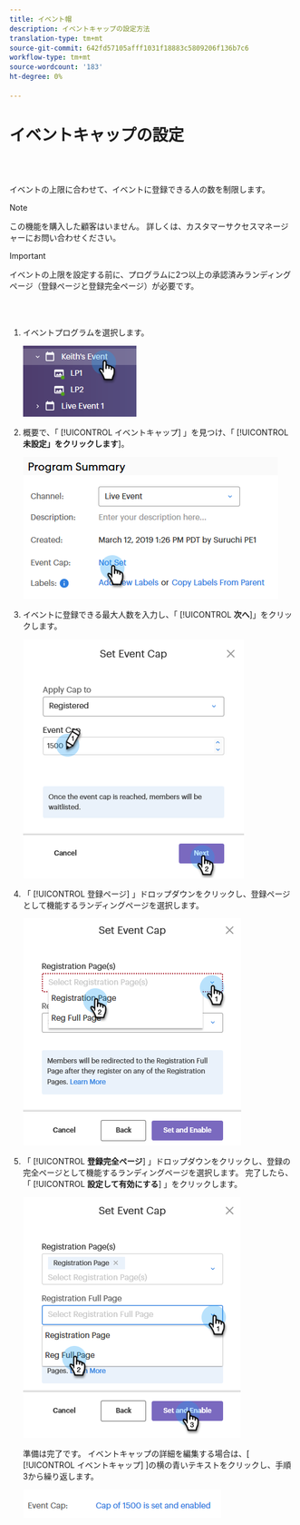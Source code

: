 ```yaml
---
title: イベント帽
description: イベントキャップの設定方法
translation-type: tm+mt
source-git-commit: 642fd57105afff1031f18883c5809206f136b7c6
workflow-type: tm+mt
source-wordcount: '183'
ht-degree: 0%

---
```



# イベントキャップの設定

<br> 

イベントの上限に合わせて、イベントに登録できる人の数を制限します。

>[!NOTE]
>
>この機能を購入した顧客はいません。 詳しくは、カスタマーサクセスマネージャーにお問い合わせください。

>[!IMPORTANT]
>イベントの上限を設定する前に、プログラムに2つ以上の承認済みランディングページ（登録ページと登録完全ページ）が必要です。

<br> 

1. イベントプログラムを選択します。

   ![イメージ1](/help/sky/assets/event-programs/setting-an-event-cap/setting-an-event-cap-1.png)

1. 概要で、「 [!UICONTROL イベントキャップ] 」を見つけ、「 [!UICONTROL **未設定」をクリックします**]。

   ![イメージ2](/help/sky/assets/event-programs/setting-an-event-cap/setting-an-event-cap-2.png)

1. イベントに登録できる最大人数を入力し、「 [!UICONTROL **次へ**]」をクリックします。

   ![イメージ3](/help/sky/assets/event-programs/setting-an-event-cap/setting-an-event-cap-3.png)

1. 「 [!UICONTROL 登録ページ] 」ドロップダウンをクリックし、登録ページとして機能するランディングページを選択します。

   ![画像4](/help/sky/assets/event-programs/setting-an-event-cap/setting-an-event-cap-4.png)

1. 「 [!UICONTROL **登録完全ページ**] 」ドロップダウンをクリックし、登録の完全ページとして機能するランディングページを選択します。 完了したら、「 [!UICONTROL **設定して有効にする**] 」をクリックします。

   ![画像5](/help/sky/assets/event-programs/setting-an-event-cap/setting-an-event-cap-5.png)

   準備は完了です。 イベントキャップの詳細を編集する場合は、[ [!UICONTROL イベントキャップ] ]の横の青いテキストをクリックし、手順3から繰り返します。

   ![画像6](/help/sky/assets/event-programs/setting-an-event-cap/setting-an-event-cap-6.png)
